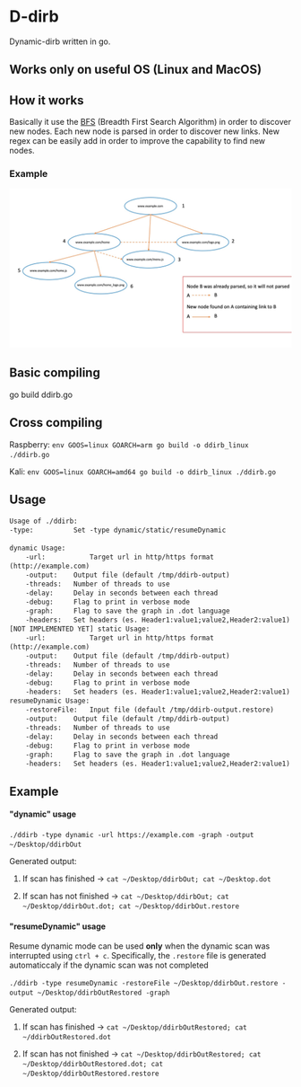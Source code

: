 # D-dirb

Dynamic-dirb written in go.

## Works only on useful OS (Linux and MacOS)

## How it works

Basically it use the [BFS](https://commons.wikimedia.org/wiki/File:Animated_BFS.gif) (Breadth First Search Algorithm) in order to discover new nodes.
Each new node is parsed in order to discover new links. New regex can be easily add in order to improve the capability to find new nodes.

### Example

![](info/bfs.jpg)

## Basic compiling

go build ddirb.go

## Cross compiling

Raspberry: ```env GOOS=linux GOARCH=arm go build -o ddirb_linux ./ddirb.go```

Kali: ```env GOOS=linux GOARCH=amd64 go build -o ddirb_linux ./ddirb.go```

## Usage

```
Usage of ./ddirb:
-type:			Set -type dynamic/static/resumeDynamic

dynamic Usage:
	-url:			Target url in http/https format (http://example.com)
	-output:	Output file (default /tmp/ddirb-output)
	-threads:	Number of threads to use
	-delay:		Delay in seconds between each thread
	-debug:		Flag to print in verbose mode
	-graph:		Flag to save the graph in .dot language
	-headers:	Set headers (es. Header1:value1;value2,Header2:value1)
[NOT IMPLEMENTED YET] static Usage:
	-url:			Target url in http/https format (http://example.com)
	-output:	Output file (default /tmp/ddirb-output)
	-threads:	Number of threads to use
	-delay:		Delay in seconds between each thread
	-debug:		Flag to print in verbose mode
	-headers:	Set headers (es. Header1:value1;value2,Header2:value1)
resumeDynamic Usage:
	-restoreFile:	Input file (default /tmp/ddirb-output.restore)
	-output:	Output file (default /tmp/ddirb-output)
	-threads:	Number of threads to use
	-delay:		Delay in seconds between each thread
	-debug:		Flag to print in verbose mode
	-graph:		Flag to save the graph in .dot language
	-headers:	Set headers (es. Header1:value1;value2,Header2:value1)
```

## Example

#### "dynamic" usage

```./ddirb -type dynamic -url https://example.com -graph -output ~/Desktop/ddirbOut```

Generated output:
1. If scan has finished &rarr; ```cat ~/Desktop/ddirbOut; cat ~/Desktop.dot```

2. If scan has not finished &rarr; ```cat ~/Desktop/ddirbOut; cat ~/Desktop/ddirbOut.dot; cat ~/Desktop/ddirbOut.restore```

#### "resumeDynamic" usage
Resume dynamic mode can be used **only** when the dynamic scan was interrupted using ```ctrl + c```. Specifically, the ```.restore``` file is generated automaticcaly if the dynamic scan was not completed

```./ddirb -type resumeDynamic -restoreFile ~/Desktop/ddirbOut.restore -output ~/Desktop/ddirbOutRestored -graph```

Generated output:
1. If scan has finished &rarr; ```cat ~/Desktop/ddirbOutRestored; cat ~/ddirbOutRestored.dot```

2. If scan has not finished &rarr; ```cat ~/Desktop/ddirbOutRestored; cat ~/Desktop/ddirbOutRestored.dot; cat ~/Desktop/ddirbOutRestored.restore```
